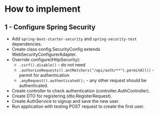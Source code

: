 How to implement
================

1 - Configure Spring Security
-----------------------------
* Add `spring-boot-starter-security` and `spring-security-test` dependencies.
* Create class config.SecurityConfig extends WebSecurityConfigurerAdapter.
* Override configure(HttpSecurity):
    * `.csrf().disable()` - do not need
    * `.authorizeRequests().antMatchers("/api/auth/**").permitAll()` - permit for authentication
    * `.anyRequest().authenticated();` - any other request should be authenticated.
* Create controller to check authentication (controller.AuthController).
* Create DTO for registering (dto.RegisterRequest).
* Create AuthService to signup and save the new user.
* Run application with testing POST request to create the first user.
